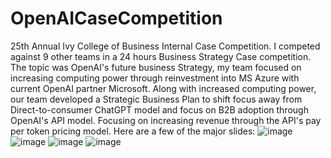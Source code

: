 # OpenAICaseCompetition
25th Annual Ivy College of Business Internal Case Competition.
I competed against 9 other teams in a 24 hours Business Strategy Case competition.
The topic was OpenAI's future business Strategy, my team focused on increasing computing power through reinvestment into MS Azure with current OpenAI partner Microsoft.
Along with increased computing power, our team developed a Strategic Business Plan to shift focus away from Direct-to-consumer ChatGPT model and focus on B2B adoption through OpenAI's API model.
Focusing on increasing revenue through the API's pay per token pricing model. 
Here are a few of the major slides:
![image](https://github.com/user-attachments/assets/c1581337-0d15-4c30-b2a9-bf514d63fc90)
![image](https://github.com/user-attachments/assets/dbbc9f52-ac81-4004-ba1c-7e7d03bee1be)
![image](https://github.com/user-attachments/assets/787f40d1-0598-4ff1-a6fe-980458dd03f9)
![image](https://github.com/user-attachments/assets/4dc8245d-7c8c-4fa6-a01e-a6cd33234dd0)
